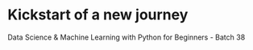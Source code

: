 # Kickstart of a new journey 
Data Science &amp; Machine Learning with Python for Beginners - Batch 38
